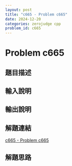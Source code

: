 ```yaml
---
layout: post
title: "c665 - Problem c665"
date: 2024-12-20
categories: zerojudge cpp
problem_id: c665
---
```


# Problem c665

## 題目描述



## 輸入說明



## 輸出說明



## 解題連結

[c665 - Problem c665](https://zerojudge.tw/ShowProblem?problemid=c665)

## 解題思路

